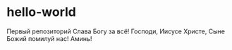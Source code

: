 # hello-world
Первый репозиторий
Слава Богу за всё! Господи, Иисусе Христе, Сыне Божий помилуй нас! Аминь!
